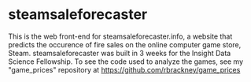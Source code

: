 # steamsaleforecaster
This is the web front-end for steamsaleforecaster.info, a website that predicts the occurence of fire sales on the online computer game store, Steam. steamsaleforecaster was built in 3 weeks for the Insight Data Science Fellowship. To see the code used to analyze the games, see my "game_prices" repository at https://github.com/rbrackney/game_prices
